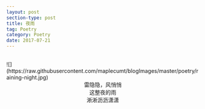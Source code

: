 ```yaml
---
layout: post
section-type: post
title: 夜雨
tag: Poetry
category: Poetry
date: 2017-07-21
---
```

<br>
![](https://raw.githubusercontent.com/maplecumt/blogImages/master/poetry/raining-night.jpg)
<!-- more -->
<center>雷隐隐，风悄悄</center>
<center>这整夜的雨</center>
<center>淅淅沥沥潇潇</center>